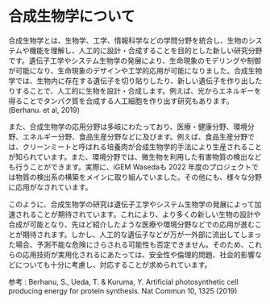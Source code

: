# 合成生物学について
合成生物学とは、生物学、工学、情報科学などの学問分野を統合し、生物のシステムや機能を理解し、人工的に設計・合成することを目的とした新しい研究分野です。遺伝子工学やシステム生物学の発展により、生命現象のモデリングや制御が可能になり、生命現象のデザインや工学的応用が可能になりました。合成生物学では、生物内に存在する遺伝子を切り貼りしたり、新しい遺伝子を作り出したりすることで、人工的に生物を設計・合成します。例えば、光からエネルギーを得ることでタンパク質を合成する人工細胞を作り出す研究もあります。(Berhanu. et al, 2019)

また、合成生物学の応用分野は多岐にわたっており、医療・健康分野、環境分野、エネルギー分野、食品生産分野などに及びます。例えば、食品生産分野では、クリーンミートと呼ばれる培養肉が合成生物学的手法により生産されることが知られています。また、環境分野では、微生物を利用した有害物質の検出なども行うことができます。実際に、iGEM Wasedaも 2022 年度のプロジェクトでは物質の検出系の構築をメインに取り組んでいました。その他にも、様々な分野に応用がなされています。

このように、合成生物学の研究は遺伝子工学やシステム生物学の発展によって加速されることが期待されています。これにより、より多くの新しい生物の設計や合成が可能となり、先ほど紹介したような医療や環境分野などでの応用が進むことが期待されます。しかし、人工的な遺伝子などが万が一外部に流出してしまった場合、予測不能な危険にさらされる可能性も否定できません。そのため、これらの応用技術が実用化されるにあたっては、安全性や倫理的問題、社会的影響などについても十分に考慮し、対応することが求められています。

参考 :
Berhanu, S., Ueda, T. & Kuruma, Y. Artificial photosynthetic cell producing energy for protein synthesis. Nat Commun 10, 1325 (2019)
